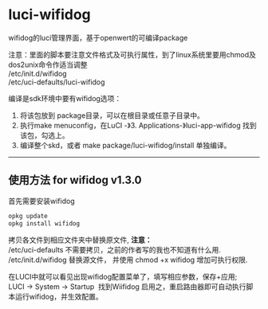 luci-wifidog
===========

wifidog的luci管理界面，基于openwert的可编译package

注意：里面的脚本要注意文件格式及可执行属性，到了linux系统里要用chmod及dos2unix命令作适当调整  
/etc/init.d/wifidog  
/etc/uci-defaults/luci-wifidog


编译是sdk环境中要有wifidog选项：
1. 将该包放到 package目录，可以在根目录或任意子目录中。
2. 执行make menuconfig，在LuCI -》3. Applications-》luci-app-wifidog 找到该包，勾选上。
3. 编译整个skd，或者 make package/luci-wifidog/install 单独编译。

---
## 使用方法 for wifidog v1.3.0

首先需要安装wifidog
```bash
opkg update
opkg install wifidog
```


拷贝各文件到相应文件夹中替换原文件, __注意：__  
/etc/uci-defaults 不需要拷贝，之前的作者写的我也不知道有什么用.  
/etc/init.d/wifidog 替换源文件， 并使用 chmod +x wifidog 增加可执行权限.

在LUCI中就可以看见出现wifidog配置菜单了，填写相应参数，保存+应用;  
LUCI -> System -> Startup  找到Wiifidog 启用之，重启路由器即可自动执行脚本运行wifidog，并生效配置。

